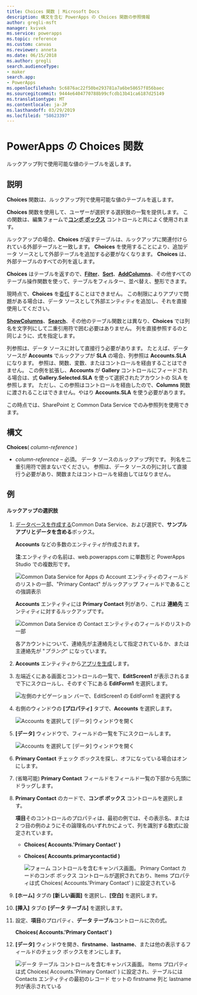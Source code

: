 ```yaml
---
title: Choices 関数 | Microsoft Docs
description: 構文を含む PowerApps の Choices 関数の参照情報
author: gregli-msft
manager: kvivek
ms.service: powerapps
ms.topic: reference
ms.custom: canvas
ms.reviewer: anneta
ms.date: 06/15/2018
ms.author: gregli
search.audienceType:
- maker
search.app:
- PowerApps
ms.openlocfilehash: 5c6876ac22f50be293781a7a6be58657f856baec
ms.sourcegitcommit: 9444e6404770788b99cfcdb13b41ca6187d25149
ms.translationtype: MT
ms.contentlocale: ja-JP
ms.lasthandoff: 03/29/2019
ms.locfileid: "58623397"
---
```

# <a name="choices-function-in-powerapps"></a>PowerApps の Choices 関数
ルックアップ列で使用可能な値のテーブルを返します。

## <a name="description"></a>説明
**Choices** 関数は、ルックアップ列で使用可能な値のテーブルを返します。  

**Choices** 関数を使用して、ユーザーが選択する選択肢の一覧を提供します。 この関数は、編集フォームで[**コンボ ボックス**](../controls/control-combo-box.md) コントロールと共によく使用されます。

ルックアップの場合、**Choices** が返すテーブルは、ルックアップに関連付けられている外部テーブルと一致します。 **Choices** を使用することにより、追加データ ソースとして外部テーブルを追加する必要がなくなります。 **Choices** は、外部テーブルのすべての列を返します。

**Choices** はテーブルを返すので、[**Filter**](function-filter-lookup.md)、[**Sort**](function-sort.md)、[**AddColumns**](function-table-shaping.md)、その他すべてのテーブル操作関数を使って、テーブルをフィルター、並べ替え、整形できます。 

現時点で、**Choices** を[委任](../delegation-overview.md)することはできません。 この制限によりアプリで問題がある場合は、データ ソースとして外部エンティティを追加し、それを直接使用してください。 

[**ShowColumns**](function-table-shaping.md)、[**Search**](function-filter-lookup.md)、その他のテーブル関数とは異なり、**Choices** では列名を文字列にして二重引用符で囲む必要はありません。 列を直接参照するのと同じように、式を指定します。

列参照は、データ ソースに対して直接行う必要があります。 たとえば、データ ソースが **Accounts** でルックアップが **SLA** の場合、列参照は **Accounts.SLA** になります。 参照は、関数、変数、またはコントロールを経由することはできません。 この例を拡張し、**Accounts** が **Gallery** コントロールにフィードされる場合は、式 **Gallery.Selected.SLA** を使って選択されたアカウントの SLA を参照します。 ただし、この参照はコントロールを経由したので、**Columns** 関数に渡されることはできません。やはり **Accounts.SLA** を使う必要があります。

この時点では、SharePoint と Common Data Service でのみ参照列を使用できます。

## <a name="syntax"></a>構文
**Choices**( *column-reference* )

* *column-reference* – 必須。  データ ソースのルックアップ列です。 列名を二重引用符で囲まないでください。 参照は、データ ソースの列に対して直接行う必要があり、関数またはコントロールを経由してはなりません。

## <a name="examples"></a>例

#### <a name="choices-for-a-lookup"></a>ルックアップの選択肢

1. [データベースを作成する](../../../administrator/create-database.md)Common Data Service、および選択で、**サンプル アプリとデータを含める**ボックス。

    **Accounts** などの多数のエンティティが作成されます。

    **注**:エンティティの名前は、web.powerapps.com に単数形と PowerApps Studio での複数形です。

    ![Common Data Service for Apps の Account エンティティのフィールドのリストの一部、"Primary Contact" がルックアップ フィールドであることの強調表示](media/function-choices/entity-account.png)

    **Accounts** エンティティには **Primary Contact** 列があり、これは **連絡先** エンティティに対するルックアップです。  

    ![Common Data Service の Contact エンティティのフィールドのリストの一部](media/function-choices/entity-contact.png)

    各アカウントについて、連絡先が主連絡先として指定されているか、または主連絡先が "*ブランク*" になっています。

2. **Accounts** エンティティから[アプリを生成](../data-platform-create-app.md)します。

3. 左端近くにある画面とコントロールの一覧で、**EditScreen1** が表示されるまで下にスクロールし、そのすぐ下にある **EditForm1** を選択します。

    ![左側のナビゲーション バーで、EditScreen1 の EditForm1 を選択する](media/function-choices/select-editform.png)

4. 右側のウィンドウの **[プロパティ]** タブで、**Accounts** を選択します。

    ![Accounts を選択して [データ] ウィンドウを開く](media/function-choices/open-data-pane.png)

5. **[データ]** ウィンドウで、フィールドの一覧を下にスクロールします。

    ![Accounts を選択して [データ] ウィンドウを開く](media/function-choices/field-list.png)

6. **Primary Contact** チェック ボックスを探し、オフになっている場合はオンにします。

7. (省略可能) **Primary Contact** フィールドをフィールド一覧の下部から先頭にドラッグします。

8. **Primary Contact** のカードで、**コンボ ボックス** コントロールを選択します。

    **項目**そのコントロールのプロパティは、最初の例では、その表示名、または 2 つ目の例のようにその論理名のいずれかによって、列を識別する数式に設定されています。

   - **Choices( Accounts.'Primary Contact' )**
   - **Choices( Accounts.primarycontactid )**

     ![フォーム コントロールを含むキャンバス画面。 **Primary Contact** カードの**コンボ ボックス** コントロールが選択されており、Items プロパティは式 Choices( Accounts.'Primary Contact' ) に設定されている](media/function-choices/accounts-primary-contact.png)

9. **[ホーム]** タブの **[新しい画面]** を選択し、**[空白]** を選択します。

10. **[挿入]** タブの **[データ テーブル]** を選択します。

11. 設定、**項目**のプロパティ、**データ テーブル**コントロールに次の式。

     **Choices( Accounts.'Primary Contact' )**

12. **[データ]** ウィンドウを開き、**firstname**、**lastname**、または他の表示するフィールドのチェック ボックスをオンにします。

     ![データ テーブル コントロールを含むキャンバス画面。 Items プロパティは式 Choices( Accounts.'Primary Contact' ) に設定され、テーブルには Contacts エンティティの最初のレコード セットの firstname 列と lastname 列が表示されている](media/function-choices/full-accounts-pc.png)
